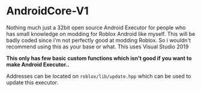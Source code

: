 # AndroidCore-V1

Nothing much just a 32bit open source Android Executor for people who has small knowledge on modding for Roblox Android like myself. This will be badly coded since i'm not perfectly good at modding Roblox. So i wouldn't recommend using this as your base or what. This uses Visual Studio 2019

**This only has few basic custom functions which isn't good if you want to make Android Executor..**

Addresses can be located on ``roblox/lib/update.hpp`` which can be used to update this executor.
